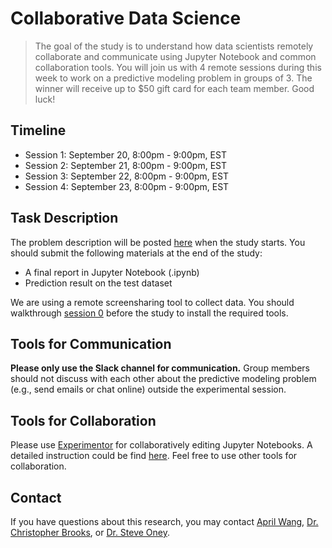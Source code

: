 # Collaborative Data Science

> The goal of the study is to understand how data scientists remotely collaborate and communicate using Jupyter Notebook and common collaboration tools. You will join us with 4 remote sessions during this week to work on a predictive modeling problem in groups of 3. The winner will receive up to $50 gift card for each team member. Good luck!

## Timeline

- Session 1: September 20, 8:00pm - 9:00pm, EST
- Session 2: September 21, 8:00pm - 9:00pm, EST 
- Session 3: September 22, 8:00pm - 9:00pm, EST 
- Session 4: September 23, 8:00pm - 9:00pm, EST

## Task Description

The problem description will be posted [here](overview.md) when the study starts. You should submit the following materials at the end of the study:

- A final report in Jupyter Notebook (.ipynb)
- Prediction result on the test dataset

We are using a remote screensharing tool to collect data. You should walkthrough [session 0](session0.md) before the study to install the required tools.

## Tools for Communication
**Please only use the Slack channel for communication.** Group members should not discuss with each other about the predictive modeling problem (e.g., send emails or chat online) outside the experimental session. 

## Tools for Collaboration
Please use [Experimentor](https://experimentor.mentoracademy.org) for collaboratively editing Jupyter Notebooks. A detailed instruction could be find [here](howto.md). Feel free to use other tools for collaboration.


## Contact

If you have questions about this research, you may contact [April Wang](mailto:aprilww@umich.edu), [Dr. Christopher Brooks](mailto:brooksch@umich.edu),  or [Dr. Steve Oney](mailto:soney@umich.edu).




